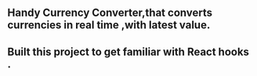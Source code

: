 ## Handy Currency Converter,that converts currencies in real time ,with latest value.

## Built this project to get familiar with React hooks .

